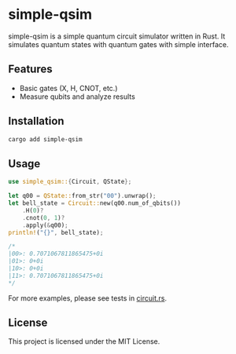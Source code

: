# simple-qsim

simple-qsim is a simple quantum circuit simulator written in Rust. It simulates quantum states with quantum gates with simple interface.

## Features

- Basic gates (X, H, CNOT, etc.)
- Measure qubits and analyze results

## Installation

```bash
cargo add simple-qsim
```

## Usage

```rust
use simple_qsim::{Circuit, QState};

let q00 = QState::from_str("00").unwrap();
let bell_state = Circuit::new(q00.num_of_qbits())
    .H(0)?
    .cnot(0, 1)?
    .apply(&q00);
println!("{}", bell_state);

/*
|00>: 0.7071067811865475+0i
|01>: 0+0i
|10>: 0+0i
|11>: 0.7071067811865475+0i
*/
```

For more examples, please see tests in [circuit.rs](./src/circuit.rs).

## License

This project is licensed under the MIT License.
